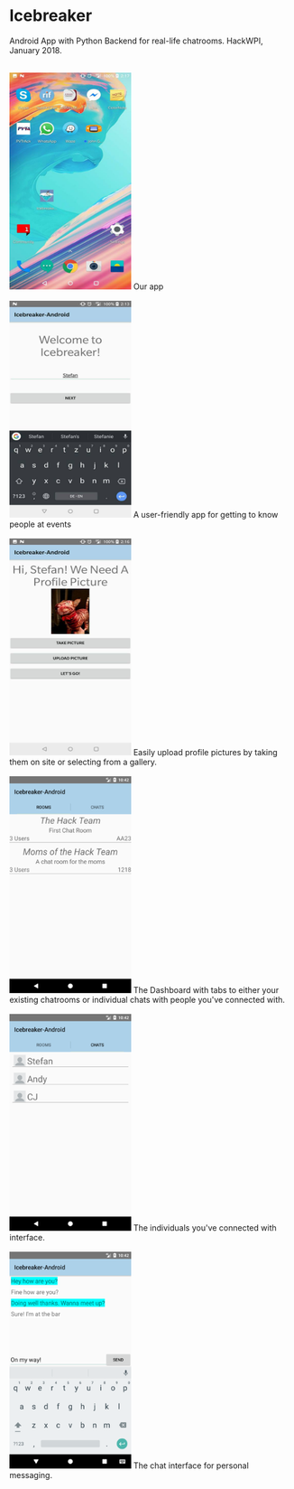 # Icebreaker
Android App with Python Backend for real-life chatrooms. HackWPI, January 2018. <br /> <br />


<img src="https://github.com/Stefan4472/Icebreaker/blob/master/images/appIcon.jpg" width="216" height="384" >
Our app<br /> <br/>


<img src="https://github.com/Stefan4472/Icebreaker/blob/master/images/new_user.jpg" width="216" height="384" >
A user-friendly app for getting to know people at events <br /> <br/>

<img src="https://github.com/Stefan4472/Icebreaker/blob/master/images/profile.jpg" width="216" height="384" >
Easily upload profile pictures by taking them on site or selecting from a gallery. <br /> <br/>

<img src="https://github.com/Stefan4472/Icebreaker/blob/master/images/Screenshot_1515901356.png" width="216" height="384" >
The Dashboard with tabs to either your existing chatrooms or individual chats with people you've connected with. <br /> <br/>

<img src="https://github.com/Stefan4472/Icebreaker/blob/master/images/Screenshot_1515901360.png" width="216" height="384" >
The individuals you've connected with interface. <br /> <br/>

<img src="https://github.com/Stefan4472/Icebreaker/blob/master/images/Screenshot_1515901375.png" width="216" height="384" >
The chat interface for personal messaging. <br /> <br/>

